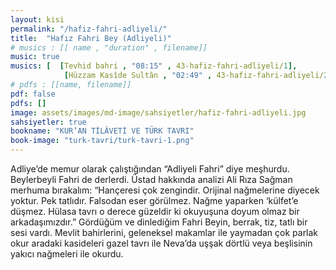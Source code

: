 ```yaml
---
layout: kisi
permalink: "/hafiz-fahri-adliyeli/"
title:  "Hafız Fahri Bey (Adliyeli)"
# musics : [[ name , "duration" , filename]]
music: true
musics: [  [Tevhid bahri , "08:15" , 43-hafiz-fahri-adliyeli/1],
            [Hüzzam Kasîde Sultân , "02:49" , 43-hafiz-fahri-adliyeli/2]]
# pdfs : [[name, filename]]
pdf: false
pdfs: []
image: assets/images/md-image/sahsiyetler/hafiz-fahri-adliyeli.jpg
sahsiyetler: true
bookname: "KUR’AN TİLÂVETİ VE TÜRK TAVRI"
book-image: "turk-tavri/turk-tavri-1.png"
---
```


Adliye’de memur olarak çalıştığından “Adliyeli Fahri” diye meşhurdu. 
Beylerbeyli Fahri de derlerdi. Üstad hakkında analizi Ali Rıza Sağman merhuma bırakalım:
“Hançeresi çok zengindir. Orijinal nağmelerine diyecek yoktur. Pek tatlıdır. Falsodan eser görülmez. Nağme yaparken ‘külfet’e düşmez. Hülasa tavrı o derece güzeldir ki okuyuşuna doyum olmaz bir arkadaşımızdır.” 
Gördüğüm ve dinlediğim Fahri Beyin, berrak, tiz, tatlı bir sesi vardı. Mevlit bahirlerini, geleneksel makamlar ile yaymadan çok parlak okur aradaki kasideleri gazel tavrı ile Neva’da uşşak dörtlü veya beşlisinin yakıcı nağmeleri ile okurdu. 

